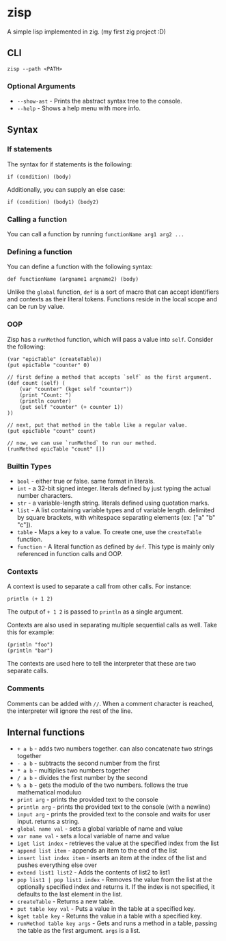 # zisp
A simple lisp implemented in zig. (my first zig project :D)

## CLI
`zisp --path <PATH>`

### Optional Arguments
- `--show-ast` - Prints the abstract syntax tree to the console.
- `--help` - Shows a help menu with more info.

## Syntax

### If statements
The syntax for if statements is the following:
```
if (condition) (body)
```

Additionally, you can supply an else case:
```
if (condition) (body1) (body2)
```

### Calling a function
You can call a function by running `functionName arg1 arg2 ...`

### Defining a function
You can define a function with the following syntax:
```
def functionName (argname1 argname2) (body)
```

Unlike the `global` function, `def` is a sort of macro that can accept identifiers and contexts as their literal tokens. Functions reside in the local scope and can be run by value.

### OOP
Zisp has a `runMethod` function, which will pass a value into `self`. Consider the following:
```
(var "epicTable" (createTable))
(put epicTable "counter" 0)

// first define a method that accepts `self` as the first argument.
(def count (self) (
    (var "counter" (kget self "counter"))
    (print "Count: ")
    (println counter)
    (put self "counter" (+ counter 1))
))

// next, put that method in the table like a regular value.
(put epicTable "count" count)

// now, we can use `runMethod` to run our method.
(runMethod epicTable "count" [])
```

### Builtin Types
- `bool` - either true or false. same format in literals.
- `int` - a 32-bit signed integer. literals defined by just typing the actual number characters.
- `str` - a variable-length string. literals defined using quotation marks.
- `list` - A list containing variable types and of variable length. delimited by square brackets, with whitespace separating elements (ex: ["a" "b" "c"]).
- `table` - Maps a key to a value. To create one, use the `createTable` function.
- `function` - A literal function as defined by `def`. This type is mainly only referenced in function calls and OOP.

### Contexts
A context is used to separate a call from other calls. For instance:
```
println (+ 1 2)
```

The output of `+ 1 2` is passed to `println` as a single argument.


Contexts are also used in separating multiple sequential calls as well. Take this for example:
```
(println "foo")
(println "bar")
```

The contexts are used here to tell the interpreter that these are two separate calls.

### Comments
Comments can be added with `//`. When a comment character is reached, the interpreter will ignore the rest of the line.

## Internal functions
- `+ a b` - adds two numbers together. can also concatenate two strings together
- `- a b` - subtracts the second number from the first
- `* a b` - multiplies two numbers together
- `/ a b` - divides the first number by the second
- `% a b` - gets the modulo of the two numbers. follows the true mathematical moduluo
- `print arg` - prints the provided text to the console
- `println arg` - prints the provided text to the console (with a newline)
- `input arg` - prints the provided text to the console and waits for user input. returns a string.
- `global name val` - sets a global variable of name and value
- `var name val` - sets a local variable of name and value
- `iget list index` - retrieves the value at the specified index from the list
- `append list item` - appends an item to the end of the list
- `insert list index item` - inserts an item at the index of the list and pushes everything else over
- `extend list1 list2` - Adds the contents of list2 to list1
- `pop list1 | pop list1 index` - Removes the value from the list at the optionally specified index and returns it. If the index is not specified, it defaults to the last element in the list.
- `createTable` - Returns a new table.
- `put table key val` - Puts a value in the table at a specified key.
- `kget table key` - Returns the value in a table with a specified key.
- `runMethod table key args` - Gets and runs a method in a table, passing the table as the first argument. `args` is a list.
